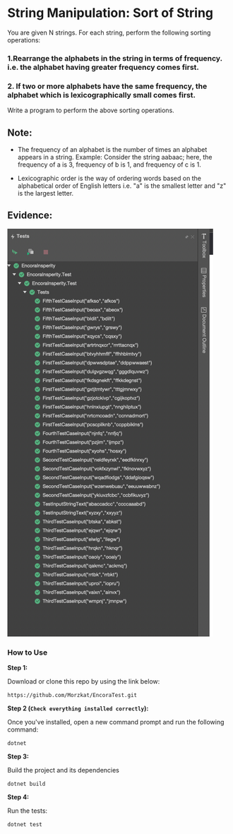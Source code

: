 
# String Manipulation: Sort of String

You are given N strings. For each string, perform the following sorting operations:

### 1.Rearrange the alphabets in the string in terms of frequency. i.e. the alphabet having greater frequency comes first. 

### 2. If two or more alphabets have the same frequency, the alphabet which is lexicographically small comes first.

Write a program to perform the above sorting operations.

## Note:

* The frequency of an alphabet is the number of times an alphabet appears in a string.
Example: Consider the string aabaac; here, the frequency of a is 3, frequency of b is 1, and frequency of c is 1.

* Lexicographic order is the way of ordering words based on the alphabetical order of English letters i.e. "a" is the smallest letter and "z" is the largest letter.

## Evidence: 

![image info](./images/image.png)

### How to Use

**Step 1:**

Download or clone this repo by using the link below:

```
https://github.com/Morzkat/EncoraTest.git
```

**Step 2 (```Check everything installed correctly```):**

Once you've installed, open a new command prompt and run the following command:

```
dotnet
```

**Step 3:**

Build the project and its dependencies

```
dotnet build
```

**Step 4:**

Run the tests:

```
dotnet test
```